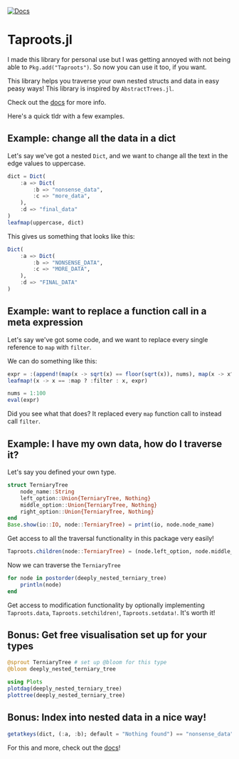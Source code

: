 [![Docs](https://img.shields.io/badge/docs-dev-blue.svg)](https://tyroncameron.github.io/Taproots.jl/dev/)

# Taproots.jl

I made this library for personal use but I was getting annoyed with not being able to `Pkg.add("Taproots")`. So now you can use it too, if you want. 

This library helps you traverse your own nested structs and data in easy peasy ways! 
This library is inspired by `AbstractTrees.jl`. 

Check out the [docs](https://tyroncameron.github.io/Taproots.jl/dev/) for more info. 

Here's a quick tldr with a few examples.

## Example: change all the data in a dict

Let's say we've got a nested `Dict`, and we want to change all the text in the edge values to uppercase. 

```julia
dict = Dict(
	:a => Dict(
		:b => "nonsense_data",
		:c => "more_data",
	),
	:d => "final_data"
)
leafmap(uppercase, dict)
```

This gives us something that looks like this: 

```julia 
Dict(
	:a => Dict(
		:b => "NONSENSE_DATA",
		:c => "MORE_DATA",
	),
	:d => "FINAL_DATA"
)
```

## Example: want to replace a function call in a meta expression 

Let's say we've got some code, and we want to replace every single reference to `map` with `filter`. 

We can do something like this:

```julia
expr = :(append!(map(x -> sqrt(x) == floor(sqrt(x)), nums), map(x -> x^(1/3) == floor(x^(1/3)), nums)) |> unique!)
leafmap!(x -> x == :map ? :filter : x, expr)

nums = 1:100
eval(expr)
```

Did you see what that does? It replaced every `map` function call to instead call `filter`. 

## Example: I have my own data, how do I traverse it?

Let's say you defined your own type. 

```julia
struct TerniaryTree
	node_name::String
	left_option::Union{TerniaryTree, Nothing}
	middle_option::Union{TerniaryTree, Nothing}
	right_option::Union{TerniaryTree, Nothing}
end 
Base.show(io::IO, node::TerniaryTree) = print(io, node.node_name)
```

Get access to all the traversal functionality in this package very easily!

```julia
Taproots.children(node::TerniaryTree) = (node.left_option, node.middle_option, node.right_option)
```

Now we can traverse the `TerniaryTree`

```julia
for node in postorder(deeply_nested_terniary_tree) 
	println(node)
end 
```

Get access to modification functionality by optionally implementing `Taproots.data`, `Taproots.setchildren!`, `Taproots.setdata!`. It's worth it! 

## Bonus: Get free visualisation set up for your types

```julia
@sprout TerniaryTree # set up @bloom for this type
@bloom deeply_nested_terniary_tree
```

```julia
using Plots
plotdag(deeply_nested_terniary_tree) 
plottree(deeply_nested_terniary_tree) 
```

## Bonus: Index into nested data in a nice way!

```julia
getatkeys(dict, (:a, :b); default = "Nothing found") == "nonsense_data"
```

For this and more, check out the [docs](https://tyroncameron.github.io/Taproots.jl/dev/)! 